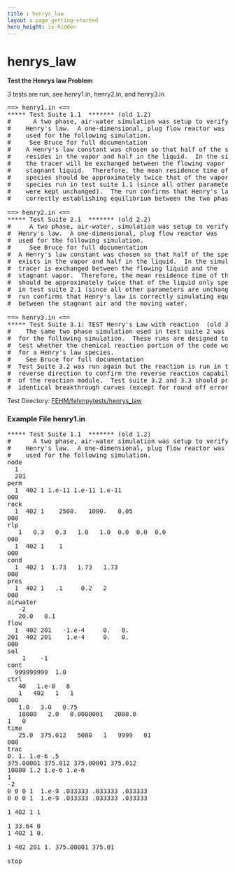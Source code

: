 ```yaml
---
title : henrys_law
layout : page_getting-started
hero_height: is-hidden
---
```


# henrys_law

**Test the Henrys law Problem**

3 tests are run, see henry1.in, henry2.in, and henry3.in

<pre>
==> henry1.in <==
***** Test Suite 1.1  ******* (old 1.2)
#      A two phase, air-water simulation was setup to verify
#    Henry's law.  A one-dimensional, plug flow reactor was
#    used for the following simulation.
#     See Bruce for full documentation
#    A Henry's law constant was chosen so that half of the species
#    resides in the vapor and half in the liquid.  In the simulation,
#    the tracer will be exchanged between the flowing vapor and the
#    stagnant liquid.  Therefore, the mean residence time of the
#    species should be approximately twice that of the vapor only
#    species run in test suite 1.1 (since all other parameters
#    were kept unchanged).  The run confirms that Henry's law is
#    correctly establishing equilibrium between the two phases.

==> henry2.in <==
***** Test Suite 2.1  ******* (old 2.2)
#     A two phase, air-water, simulation was setup to verify
#  Henry's law.  A one-dimensional, plug flow reactor was
#  used for the following simulation.
#     See Bruce for full documentation
#  A Henry's law constant was chosen so that half of the species
#  exists in the vapor and half in the liquid.  In the simulation,
#  tracer is exchanged between the flowing liquid and the
#  stagnant vapor.  Therefore, the mean residence time of the species
#  should be approximately twice that of the liquid only species run
#  in test suite 2.1 (since all other parameters are unchanged).  The
#  run confirms that Henry's law is correctly simulating equilibrium
#  between the stagnant air and the moving water.

==> henry3.in <==
***** Test Suite 3.1: TEST Henry's Law with reaction  (old 3.3)*******
#    The same two phase simulation used in test suite 2 was used
#  for the following simulation.  These runs are designed to
#  test whether the chemical reaction portion of the code works
#  for a Henry's law species.
#    See Bruce for full documentation
#  Test Suite 3.2 was run again but the reaction is run in the
#  reverse direction to confirm the reverse reaction capability
#  of the reaction module.  Test suite 3.2 and 3.3 should produce
#  identical breakthrough curves (except for round off error).
</pre>


Test Directory: [FEHM/fehmpytests/henrys_law](https://github.com/lanl/FEHM/tree/master/fehmpytests/henrys_law)


### Example File  henry1.in
<pre>
***** Test Suite 1.1  ******* (old 1.2)
#      A two phase, air-water simulation was setup to verify
#    Henry's law.  A one-dimensional, plug flow reactor was
#    used for the following simulation.
node
  1
  201
perm
  1  402 1 1.e-11 1.e-11 1.e-11
000
rock
  1  402 1    2500.   1000.   0.05
000
rlp
   1   0.3   0.3   1.0   1.0  0.0  0.0  0.0
000
  1  402 1    1
000
cond
  1  402 1  1.73   1.73   1.73
000
pres
  1  402 1   .1     0.2   2
000
airwater
   -2
   20.0   0.1
flow
  1  402 201   -1.e-4     0.   0.
201  402 201    1.e-4     0.   0.
000
sol
    1    -1
cont
  999999999  1.0
ctrl
   40   1.e-8   8
   1   402   1   1
000
   1.0   3.0   0.75
   10000   2.0   0.0000001   2000.0
1   0
time
   25.0  375.012   5000   1   9999   01
000
trac
0. 1. 1.e-6 .5
375.00001 375.012 375.00001 375.012
10000 1.2 1.e-6 1.e-6
1
-2
0 0 0 1  1.e-9 .033333 .033333 .033333
0 0 0 1  1.e-9 .033333 .033333 .033333

1 402 1 1

1 33.64 0
1 402 1 0.

1 402 201 1. 375.00001 375.01

stop
</pre>
